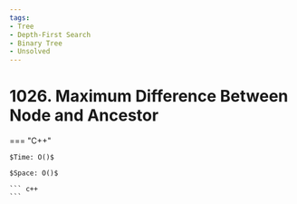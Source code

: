 ```yaml
---
tags:
- Tree
- Depth-First Search
- Binary Tree
- Unsolved
---
```



# 1026. Maximum Difference Between Node and Ancestor

=== "C++"

    $Time: O()$

    $Space: O()$

    ``` c++
    ```